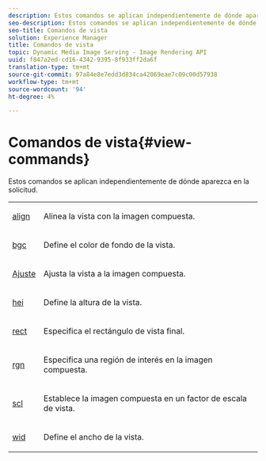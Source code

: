 ```yaml
---
description: Estos comandos se aplican independientemente de dónde aparezca en la solicitud.
seo-description: Estos comandos se aplican independientemente de dónde aparezca en la solicitud.
seo-title: Comandos de vista
solution: Experience Manager
title: Comandos de vista
topic: Dynamic Media Image Serving - Image Rendering API
uuid: f847a2ed-cd16-4342-9395-8f933ff2da6f
translation-type: tm+mt
source-git-commit: 97a84e8e7edd3d834ca42069eae7c09c00d57938
workflow-type: tm+mt
source-wordcount: '94'
ht-degree: 4%

---
```



# Comandos de vista{#view-commands}

Estos comandos se aplican independientemente de dónde aparezca en la solicitud.

<table id="simpletable_A423F1CD30EC4DE9AD15C4514F169FC9"> 
 <tr class="strow"> 
  <td class="stentry"> <p><a href="../../../../../../is-api/http-ref/image-serving-api-ref/c-http-protocol-reference/c-command-reference/r-align.md#reference-b7d6b87c75124d78884f916dd6544bc7" type="reference" format="dita" scope="local"> align</a> </p> </td> 
  <td class="stentry"> <p>Alinea la vista con la imagen compuesta. </p></td> 
 </tr> 
 <tr class="strow"> 
  <td class="stentry"> <p> <a href="../../../../../../is-api/http-ref/image-serving-api-ref/c-http-protocol-reference/c-command-reference/r-bgc.md#reference-53376175f617446fbe5c69120f834b88" type="reference" format="dita" scope="local"> bgc</a> </p> </td> 
  <td class="stentry"> <p>Define el color de fondo de la vista. </p></td> 
 </tr> 
 <tr class="strow"> 
  <td class="stentry"> <p> <a href="../../../../../../is-api/http-ref/image-serving-api-ref/c-http-protocol-reference/c-command-reference/r-fit.md#reference-f11bff6d93d143d6b135de3a923bc989" type="reference" format="dita" scope="local"> Ajuste</a> </p></td> 
  <td class="stentry"> <p>Ajusta la vista a la imagen compuesta. </p></td> 
 </tr> 
 <tr class="strow"> 
  <td class="stentry"> <p> <a href="../../../../../../is-api/http-ref/image-serving-api-ref/c-http-protocol-reference/c-command-reference/r-is-http-hei.md#reference-6d6f556ccc0e4b98a815e8a5c1944a96" type="reference" format="dita" scope="local"> hei</a> </p> </td> 
  <td class="stentry"> <p>Define la altura de la vista. </p></td> 
 </tr> 
 <tr class="strow"> 
  <td class="stentry"> <p> <a href="../../../../../../is-api/http-ref/image-serving-api-ref/c-http-protocol-reference/c-command-reference/r-rect.md#reference-520b90d30b4c4b4692a723e4df6adaf3" type="reference" format="dita" scope="local"> rect</a> </p></td> 
  <td class="stentry"> <p>Especifica el rectángulo de vista final. </p></td> 
 </tr> 
 <tr class="strow"> 
  <td class="stentry"> <p> <a href="../../../../../../is-api/http-ref/image-serving-api-ref/c-http-protocol-reference/c-command-reference/r-rgn.md#reference-daa9b80e0d8c4b1aa67d116b578d592f" type="reference" format="dita" scope="local"> rgn</a> </p> </td> 
  <td class="stentry"> <p>Especifica una región de interés en la imagen compuesta. </p></td> 
 </tr> 
 <tr class="strow"> 
  <td class="stentry"> <p> <a href="../../../../../../is-api/http-ref/image-serving-api-ref/c-http-protocol-reference/c-command-reference/r-scl.md#reference-b2a74e493d0d407e98fe350551ba3fcc" type="reference" format="dita" scope="local"> scl</a> </p></td> 
  <td class="stentry"> <p>Establece la imagen compuesta en un factor de escala de vista. </p></td> 
 </tr> 
 <tr class="strow"> 
  <td class="stentry"> <p><a href="../../../../../../is-api/http-ref/image-serving-api-ref/c-http-protocol-reference/c-command-reference/r-is-http-wid.md#reference-bfeadcb67bf4485f851eb21345527e47" type="reference" format="dita" scope="local"> wid</a> </p></td> 
  <td class="stentry"> <p>Define el ancho de la vista. </p></td> 
 </tr> 
</table>

